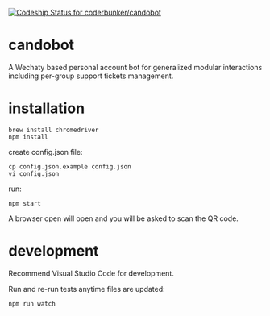 [ ![Codeship Status for coderbunker/candobot](https://codeship.com/projects/1bce7730-ca64-0134-3424-327d40ee31ac/status?branch=master)](https://codeship.com/projects/199604)

# candobot

A Wechaty based personal account bot for generalized modular interactions
including per-group support tickets management.

# installation

```
brew install chromedriver
npm install
```

create config.json file:

```
cp config.json.example config.json
vi config.json
```

run:

```
npm start
```

A browser open will open and you will be asked to scan the QR code.

# development

Recommend Visual Studio Code for development.

Run and re-run tests anytime files are updated:

```
npm run watch
```